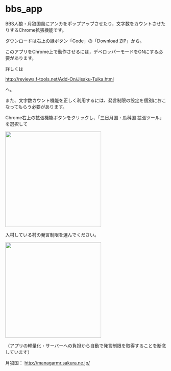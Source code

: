 # bbs_app
BBS人狼・月狼国風にアンカをポップアップさせたり，文字数をカウントさせたりするChrome拡張機能です。

ダウンロードは右上の緑ボタン「Code」の「Download ZIP」から。

このアプリをChrome上で動作させるには，デベロッパーモードをONにする必要があります。

詳しくは

<http://reviews.f-tools.net/Add-On/Jisaku-Tuika.html>

へ。


また、文字数カウント機能を正しく利用するには、発言制限の設定を個別におこなってもらう必要があります。

Chrome右上の拡張機能ボタンをクリックし、「三日月国・瓜科国 拡張ツール」を選択して

<img src="https://i.imgur.com/KFltDsz.png" width="300">

入村している村の発言制限を選んでください。

<img src="https://i.imgur.com/OKpq0ru.png" width="300">

（アプリの軽量化・サーバーへの負担から自動で発言制限を取得することを断念しています）

月狼国： <http://managarmr.sakura.ne.jp/>
